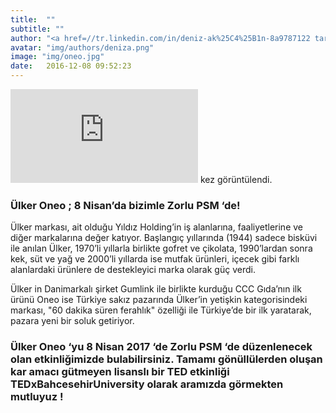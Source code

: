 ```yaml
---
title:  ""
subtitle: ""
author: "<a href=//tr.linkedin.com/in/deniz-ak%25C4%25B1n-8a9787122 target=_blank>Deniz Akın</a>"
avatar: "img/authors/deniza.png"
image: "img/oneo.jpg"
date:   2016-12-08 09:52:23
---
```

![hits](http://hitwebcounter.com/counter/counter.php?page=6555005&style=0025&nbdigits=1&type=page&initCount=0) kez görüntülendi.

###  Ülker Oneo ; 8 Nisan’da bizimle Zorlu PSM ‘de!
Ülker markası, ait olduğu Yıldız Holding’in iş alanlarına, faaliyetlerine ve diğer markalarına değer katıyor. Başlangıç yıllarında  (1944) sadece bisküvi ile anılan Ülker, 1970’li yıllarla birlikte gofret ve çikolata, 1990’lardan sonra kek, süt ve yağ ve 2000’li yıllarda ise mutfak ürünleri, içecek gibi farklı alanlardaki ürünlere de destekleyici marka olarak güç verdi.

Ülker in Danimarkalı şirket Gumlink ile birlikte kurduğu CCC Gıda’nın ilk ürünü Oneo  ise Türkiye sakız pazarında Ülker’in yetişkin kategorisindeki markası, "60 dakika süren ferahlık" özelliği ile Türkiye’de bir ilk yaratarak, pazara yeni bir soluk getiriyor.

### Ülker Oneo ‘yu  8 Nisan 2017 ‘de Zorlu PSM ‘de düzenlenecek olan etkinliğimizde bulabilirsiniz. Tamamı gönüllülerden oluşan kar amacı gütmeyen lisanslı bir TED etkinliği TEDxBahcesehirUniversity olarak aramızda  görmekten mutluyuz !
